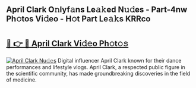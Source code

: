 ## April Clark O𝚗lyf𝚊ns Le𝚊𝚔ed N𝚞𝚍es - Part-4nw Ph𝚘tos Vi𝚍eo - H𝚘t Part Le𝚊𝚔s KRRco

# <h2><a href="http://hf3ovij.feru.top/?c=April+Clark">🔗 👉 🔴 April Clark Vi𝚍𝚎o Ph𝚘t𝚘𝚜</a></h2>

[![April Clark Nu𝚍𝚎s](https://i.imgur.com/0TWrTi3.gif)](http://hf3ovij.feru.top/?c=April+Clark)
Digital influencer April Clark known for their dance performances and lifestyle vlogs. April Clark, a respected public figure in the scientific community, has made groundbreaking discoveries in the field of medicine. 
